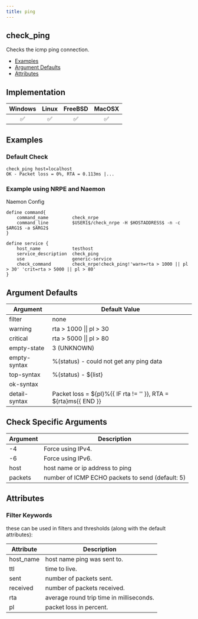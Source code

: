 ```yaml
---
title: ping
---
```


## check_ping

Checks the icmp ping connection.

- [Examples](#examples)
- [Argument Defaults](#argument-defaults)
- [Attributes](#attributes)

## Implementation

| Windows            | Linux              | FreeBSD            | MacOSX             |
|:------------------:|:------------------:|:------------------:|:------------------:|
| :white_check_mark: | :white_check_mark: | :white_check_mark: | :white_check_mark: |

## Examples

### Default Check

    check_ping host=localhost
    OK - Packet loss = 0%, RTA = 0.113ms |...

### Example using NRPE and Naemon

Naemon Config

    define command{
        command_name         check_nrpe
        command_line         $USER1$/check_nrpe -H $HOSTADDRESS$ -n -c $ARG1$ -a $ARG2$
    }

    define service {
        host_name            testhost
        service_description  check_ping
        use                  generic-service
        check_command        check_nrpe!check_ping!'warn=rta > 1000 || pl > 30' 'crit=rta > 5000 || pl > 80'
    }

## Argument Defaults

| Argument      | Default Value                                                     |
| ------------- | ----------------------------------------------------------------- |
| filter        | none                                                              |
| warning       | rta > 1000 \|\| pl > 30                                           |
| critical      | rta > 5000 \|\| pl > 80                                           |
| empty-state   | 3 (UNKNOWN)                                                       |
| empty-syntax  | %(status) - could not get any ping data                           |
| top-syntax    | %(status) - \${list}                                              |
| ok-syntax     |                                                                   |
| detail-syntax | Packet loss = \${pl}%{{ IF rta != '' }}, RTA = \${rta}ms{{ END }} |

## Check Specific Arguments

| Argument | Description                                      |
| -------- | ------------------------------------------------ |
| -4       | Force using IPv4.                                |
| -6       | Force using IPv6.                                |
| host     | host name or ip address to ping                  |
| packets  | number of ICMP ECHO packets to send (default: 5) |

## Attributes

### Filter Keywords

these can be used in filters and thresholds (along with the default attributes):

| Attribute | Description                              |
| --------- | ---------------------------------------- |
| host_name | host name ping was sent to.              |
| ttl       | time to live.                            |
| sent      | number of packets sent.                  |
| received  | number of packets received.              |
| rta       | average round trip time in milliseconds. |
| pl        | packet loss in percent.                  |
